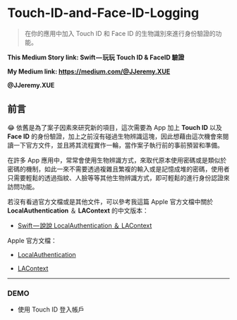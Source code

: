 # Touch-ID-and-Face-ID-Logging

> 在你的應用中加入 Touch ID 和 Face ID 的生物識別來進行身份驗證的功能。

**This Medium Story link: Swift — 玩玩 Touch ID & FaceID 驗證**

**My Medium link: <https://medium.com/@JJeremy.XUE>**

**@JJeremy.XUE**

## 前言

😂 依舊是為了案子因素來研究新的項目，這次需要為 App 加上 **Touch ID** 以及 **Face ID** 的身份驗證，加上之前沒有碰過生物辨識這塊，因此想藉由這次機會來閱讀一下官方文件，並且將其流程實作一輪，當作案子執行前的事前預習和準備。

在許多 App 應用中，常常會使用生物辨識方式，來取代原本使用密碼或是類似於密碼的機制，如此一來不需要透過複雜且繁複的輸入或是記憶成堆的密碼，使用者只需要輕鬆的透過指紋、人臉等等其他生物辨識方式，即可輕鬆的進行身份認證來訪問功能。

若沒有看過官方文檔或是其他文件，可以參考我這篇 Apple 官方文檔中關於 **LocalAuthentication** ＆ **LAContext** 的中文版本：

* [Swift — 說說 LocalAuthentication ＆ LAContext](<https://medium.com/jeremy-xue-s-blog/swift-%E8%AA%AA%E8%AA%AA-localauthentication-lacontext-fb6c8c75b27a>)

Apple 官方文檔：

* [LocalAuthentication](<https://developer.apple.com/documentation/localauthentication>)

* [LAContext](<https://developer.apple.com/documentation/localauthentication/lacontext>)

---

### DEMO

* 使用 Touch ID 登入帳戶

